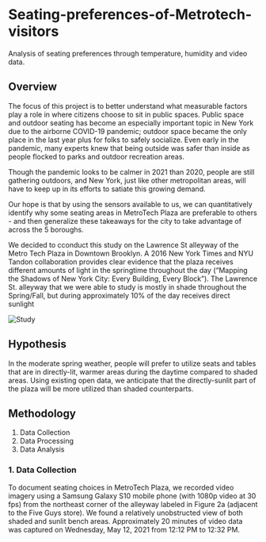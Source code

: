# Seating-preferences-of-Metrotech-visitors
Analysis of seating preferences through temperature, humidity and video data.


## Overview


The focus of this project is to better understand what measurable factors play a role in where citizens choose to sit in public spaces. Public space and outdoor seating has become an especially important topic in New York due to the airborne COVID-19 pandemic; outdoor space became the only place in the last year plus for folks to safely socialize. Even early in the pandemic, many experts knew that being outside was safer than inside as people flocked to parks and outdoor recreation areas. 

Though the pandemic looks to be calmer in 2021 than 2020, people are still gathering outdoors, and New York, just like other metropolitan areas, will have to keep up in its efforts to satiate this growing demand. 

Our hope is that by using the sensors available to us, we can quantitatively identify why some seating areas in MetroTech Plaza are preferable to others - and then generalize these takeaways for the city to take advantage of across the 5 boroughs.

We decided to cconduct this study on the Lawrence St alleyway of the Metro Tech Plaza in Downtown Brooklyn. A 2016 New York Times and NYU Tandon collaboration provides clear evidence that the plaza receives different amounts of light in the springtime throughout the day (“Mapping the Shadows of New York City: Every Building, Every Block”). The Lawrence St. alleyway that we were able to study is mostly in shade throughout the Spring/Fall, but during approximately 10% of the day receives direct sunlight


![Study](https://user-images.githubusercontent.com/78453405/218828955-2b99713d-2c91-47eb-b3dc-137c0566b4a2.png)


## Hypothesis

In the moderate spring weather, people will prefer to utilize seats and tables that are in directly-lit, warmer areas during the daytime compared to shaded areas. Using existing open data, we anticipate that the directly-sunlit part of the plaza will be more utilized than shaded counterparts.


## Methodology

1. Data Collection 
2. Data Processing
3. Data Analysis 

### 1. Data Collection


To document seating choices in MetroTech Plaza, we recorded video imagery using a Samsung Galaxy S10 mobile phone (with 1080p video at 30 fps) from the northeast corner of the alleyway labeled in Figure 2a (adjacent to the Five Guys store). We found a relatively unobstructed view of both shaded and sunlit bench areas. Approximately 20 minutes of video data was captured on Wednesday, May 12, 2021 from 12:12 PM  to 12:32 PM.  




